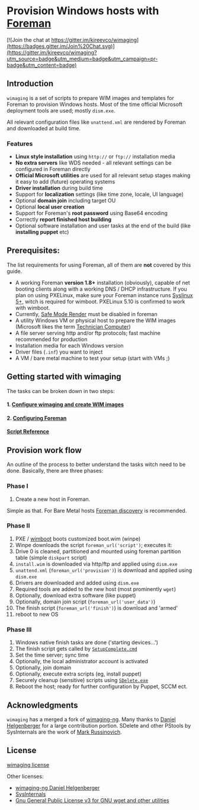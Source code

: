 # Provision Windows hosts with [Foreman](http://theforeman.org/)

[![Join the chat at https://gitter.im/kireevco/wimaging](https://badges.gitter.im/Join%20Chat.svg)](https://gitter.im/kireevco/wimaging?utm_source=badge&utm_medium=badge&utm_campaign=pr-badge&utm_content=badge)

## Introduction
`wimaging` is a set of scripts to prepare WIM images and templates for Foreman to provision Windows hosts.
Most of the time official Microsoft deployment tools are used; mostly `dism.exe`.

All relevant configuration files like `unattend.xml` are rendered by Foreman and downloaded at build time.

### Features
- __Linux style installation__ using `http://` or `ftp://` installation media
- __No extra servers__ like WDS needed - all relevant settings can be configured in Foreman directly
- __Official Microsoft utilities__ are used for all relevant setup stages making it easy to add (future) operating systems
- __Driver installation__ during build time
- Support for __localization__ settings (like time zone, locale, UI language)
- Optional __domain join__ including target OU
- Optional __local user creation__
- Support for Foreman's __root password__ using Base64 encoding
- Correctly __report finished host building__
- Optional software installation and user tasks at the end of the build (like __installing puppet__ etc)

## Prerequisites:
The list requirements for using Foreman, all of them are __not__ covered by this guide.

- A working Foreman __version 1.8+__ installation (obviously), capable of net booting clients along with a working DNS / DHCP infrastructure. If you plan on using PXELinux, make sure your Foreman instance runs [Syslinux 5+](http://www.syslinux.org/wiki/index.php?title=Syslinux_5_Changelog#Changes_in_5.10), witch is required for wimboot. PXELinux 5.10 is confirmed to work with wimboot.
- Currently, [Safe Mode Render](http://theforeman.org/manuals/1.9/index.html#3.5.2ConfigurationOptions) must be disabled in foreman
- A utility Windows VM or physical host to prepare the WIM images (Microsoft likes the term [Technician Computer](https://technet.microsoft.com/en-us/library/cc766148(v=ws.10).aspx))
- A file server serving http and/or ftp protocols; fast machine recommended for production
- Installation media for each Windows version
- Driver files (`.inf`) you want to inject
- A VM / bare metal machine to test your setup (start with VMs ;)

## Getting started with wimaging
The tasks can be broken down in two steps:

#### 1. [Configure wimaging and create WIM images](doc/wimaging.md)
#### 2. [Configuring Foreman](doc/foreman.md)

#### [Script Reference](doc/reference.md)

## Provision work flow
An outline of the process to better understand the tasks witch need to be done. Basically, there are three phases:

### Phase I
1. Create a new host in Foreman.

Simple as that. For Bare Metal hosts [Foreman discovery](https://github.com/theforeman/foreman_discovery) is recommended.

### Phase II
1. PXE / [wimboot](http://ipxe.org/wimboot) boots customized boot.wim (winpe)
2. Winpe downloads the script `foreman_url('script')`; executes it:
  1. Drive 0 is cleaned, partitioned and mounted using foreman partition table (simple `diskpart` script)
  4. `install.wim` is downloaded via http/ftp and applied using `dism.exe`
  5. `unattend.xml` (`foreman_url('provision')`) is download and applied using `dism.exe`
  6. Drivers are downloaded and added using `dism.exe`
  6. Required tools are added to the new host (most prominently `wget`)
  6. Optionally, download extra software (like puppet)
  6. Optionally, domain join script (`foreman_url('user_data')`)
  7. The finish script (`foreman_url('finish')`) is download and 'armed'
8. reboot to new OS

### Phase III
1. Windows native finish tasks are done ('starting devices...')
1. The finish script gets called by [`SetupComplete.cmd`](https://technet.microsoft.com/en-us/library/cc766314%28v=ws.10%29.aspx)
  1. Set the time server; sync time
  2. Optionally, the local administrator account is activated
  2. Optionally, join domain
  3. Optionally, execute extra scripts (eg, install puppet)
  3. Securely cleanup (sensitive) scripts using [`SDelete.exe`](https://technet.microsoft.com/en-us/sysinternals/bb897443.aspx)
2. Reboot the host; ready for further configuration by Puppet, SCCM ect.

## Acknowledgments
`wimaging` has a merged a fork of [wimaging-ng](https://github.com/helge000/wimaging-ng). Many thanks to [Daniel Helgenberger](https://github.com/helge000) for a large contribution portion.
SDelete and other PStools by SysInternals are the work of [Mark Russinovich](http://blogs.technet.com/b/markrussinovich/about.aspx).

## License
[wimaging license](licenses/wimaging.license)

Other licenses:

- [wimaging-ng Daniel Helgenberger](licenses/wimaging-ng.license)
- [SysInternals](licenses/sysinternals.license)
- [Gnu General Public License v3 for GNU wget and other utilities](licenses/gpl-v3.license)
